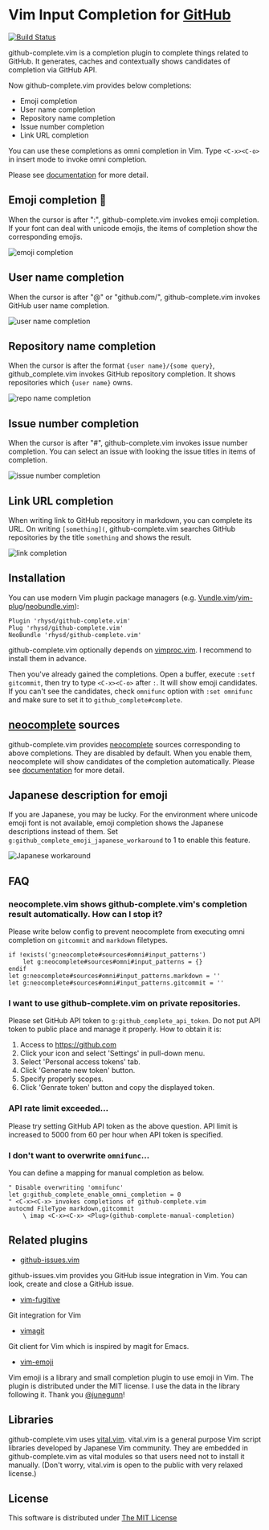 Vim Input Completion for [GitHub](https://github.com/)
======================================================

[![Build Status](https://travis-ci.org/rhysd/github-complete.vim.svg?branch=master)](https://travis-ci.org/rhysd/github-complete.vim)

github-complete.vim is a completion plugin to complete things related to GitHub.  It generates, caches and contextually shows candidates of completion via GitHub API.

Now github-complete.vim provides below completions:
- Emoji completion
- User name completion
- Repository name completion
- Issue number completion
- Link URL completion

You can use these completions as omni completion in Vim.  Type `<C-x><C-o>` in insert mode to invoke omni completion.

Please see [documentation](https://github.com/rhysd/github-complete.vim/blob/master/doc/github-complete.txt) for more detail.

## Emoji completion :dog:

When the cursor is after ":", github-complete.vim invokes emoji completion.  If your font can deal with unicode emojis, the items of completion show the corresponding emojis.

![emoji completion](https://raw.githubusercontent.com/rhysd/screenshots/master/github-complete.vim/emoji_completion.gif)

## User name completion

When the cursor is after "@" or "github.com/", github-complete.vim invokes GitHub user name completion.

![user name completion](https://raw.githubusercontent.com/rhysd/screenshots/master/github-complete.vim/user_completion.gif)

## Repository name completion

When the cursor is after the format `{user name}/{some query}`, github_complete.vim invokes GitHub repository completion.  It shows repositories which `{user name}` owns.

![repo name completion](https://raw.githubusercontent.com/rhysd/screenshots/master/github-complete.vim/repo_completion.gif)

## Issue number completion

When the cursor is after "#", github-complete.vim invokes issue number completion.
You can select an issue with looking the issue titles in items of completion.

![issue number completion](https://raw.githubusercontent.com/rhysd/screenshots/master/github-complete.vim/issue_completion.gif)

## Link URL completion

When writing link to GitHub repository in markdown, you can complete its URL.
On writing `[something](`, github-complete.vim searches GitHub repositories by the title `something` and shows the result.

![link completion](https://raw.githubusercontent.com/rhysd/ss/master/github-complete.vim/link_completion.gif)

## Installation 

You can use modern Vim plugin package managers (e.g. [Vundle.vim](https://github.com/gmarik/Vundle.vim)/[vim-plug](https://github.com/junegunn/vim-plug)/[neobundle.vim](https://github.com/Shougo/neobundle.vim)):

```vim
Plugin 'rhysd/github-complete.vim'
Plug 'rhysd/github-complete.vim'
NeoBundle 'rhysd/github-complete.vim'
```

github-complete.vim optionally depends on [vimproc.vim](https://github.com/Shougo/vimproc.vim).  I recommend to install them in advance.

Then you've already gained the completions.  Open a buffer, execute `:setf gitcommit`, then try to type `<C-x><C-o>` after `:`.  It will show emoji candidates.  If you can't see the candidates, check `omnifunc` option with `:set omnifunc` and make sure to set it to `github_complete#complete`.

## [neocomplete](https://github.com/Shougo/neocomplete.vim) sources

github-complete.vim provides [neocomplete](https://github.com/Shougo/neocomplete.vim) sources corresponding to above completions.  They are disabled by default.  When you enable them, neocomplete will show candidates of the completion automatically.  Please see [documentation](https://github.com/rhysd/github-complete.vim/blob/master/doc/github-complete.txt) for more detail.

## Japanese description for emoji

If you are Japanese, you may be lucky.  For the environment where unicode emoji font is not available, emoji completion shows the Japanese descriptions instead of them.  Set `g:github_complete_emoji_japanese_workaround` to 1 to enable this feature.

![Japanese workaround](https://raw.githubusercontent.com/rhysd/screenshots/master/github-complete.vim/japanese_workaround.gif)

## FAQ

### neocomplete.vim shows github-complete.vim's completion result automatically.  How can I stop it?

Please write below config to prevent neocomplete from executing omni completion on `gitcommit` and `markdown` filetypes.

```vim
if !exists('g:neocomplete#sources#omni#input_patterns')
    let g:neocomplete#sources#omni#input_patterns = {}
endif
let g:neocomplete#sources#omni#input_patterns.markdown = ''
let g:neocomplete#sources#omni#input_patterns.gitcommit = ''
```

### I want to use github-complete.vim on private repositories.

Please set GitHub API token to `g:github_complete_api_token`.  Do not put API token to public place and manage it properly.
How to obtain it is:

1. Access to https://github.com
2. Click your icon and select 'Settings' in pull-down menu.
3. Select 'Personal access tokens' tab.
4. Click 'Generate new token' button.
5. Specify properly scopes.
6. Click 'Genrate token' button and copy the displayed token.

### API rate limit exceeded...

Please try setting GitHub API token as the above question.  API limit is increased to 5000 from 60 per hour when API token is specified.

### I don't want to overwrite `omnifunc`...

You can define a mapping for manual completion as below.

```vim
" Disable overwriting 'omnifunc'
let g:github_complete_enable_omni_completion = 0
" <C-x><C-x> invokes completions of github-complete.vim
autocmd FileType markdown,gitcommit
    \ imap <C-x><C-x> <Plug>(github-complete-manual-completion)
```

## Related plugins

- [github-issues.vim](https://github.com/jaxbot/github-issues.vim)

github-issues.vim provides you GitHub issue integration in Vim.
You can look, create and close a GitHub issue.

- [vim-fugitive](https://github.com/tpope/vim-fugitive)

Git integration for Vim

- [vimagit](https://github.com/jreybert/vimagit)

Git client for Vim which is inspired by magit for Emacs.

- [vim-emoji](https://github.com/junegunn/vim-emoji)

Vim emoji is a library and small completion plugin to use emoji in Vim.  The plugin is distributed under the MIT license.  I use the data in the library following it.  Thank you [@junegunn](https://github.com/junegunn)!

## Libraries

github-complete.vim uses [vital.vim](https://github.com/vim-jp/vital.vim).  vital.vim is a general purpose Vim script libraries developed by Japanese Vim community.  They are embedded in github-complete.vim as vital modules so that users need not to install it manually. (Don't worry, vital.vim is open to the public with very relaxed license.)

## License

This software is distributed under [The MIT License](http://opensource.org/licenses/MIT)
